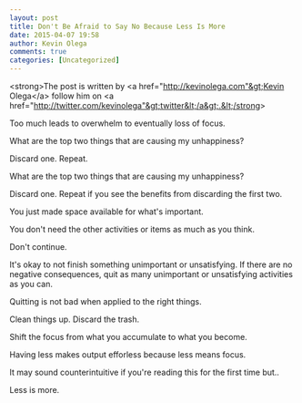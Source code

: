 ```yaml
---
layout: post
title: Don't Be Afraid to Say No Because Less Is More
date: 2015-04-07 19:58
author: Kevin Olega
comments: true
categories: [Uncategorized]
---
```

&lt;strong&gt;The post is written by &lt;a href="http://kevinolega.com"&gt;Kevin Olega&lt;/a&gt; follow him on &lt;a href="http://twitter.com/kevinolega"&gt;twitter&lt;/a&gt;.&lt;/strong&gt;

Too much leads to overwhelm to eventually loss of focus.

What are the top two things that are causing my unhappiness?

Discard one. Repeat.

What are the top two things that are causing my unhappiness?

Discard one. Repeat if you see the benefits from discarding the first two.

You just made space available for what's important.

You don't need the other activities or items as much as you think.

Don't continue.&nbsp;

It's okay to not finish something unimportant or unsatisfying. If there are no negative consequences, quit as many unimportant or unsatisfying activities as you can.

Quitting is not bad when applied to the right things.

Clean things up. Discard the trash.

Shift the focus from what you accumulate to what you become.

Having less makes output efforless because less means focus.

It may sound counterintuitive if you're reading this for the first time but..

Less is more.
